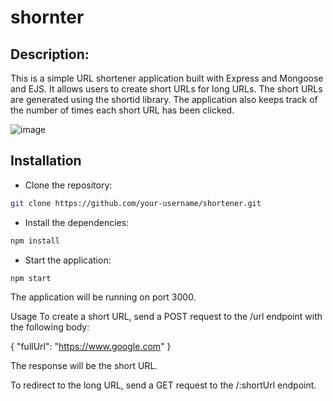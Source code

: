 # shornter
## Description:

This is a simple URL shortener application built with Express and Mongoose and EJS. It allows users to create short URLs for long URLs. The short URLs are generated using the shortid library. The application also keeps track of the number of times each short URL has been clicked.

![image](https://github.com/Devai-coding/shornter/assets/113947156/b1fa2131-2864-4533-a401-9d01d0287108)


## Installation
* Clone the repository:
 ```sh
git clone https://github.com/your-username/shortener.git
```
* Install the dependencies:
 ```sh
npm install
```
* Start the application:
 ```sh
npm start
```
The application will be running on port 3000.

Usage
To create a short URL, send a POST request to the /url endpoint with the following body:

{
  "fullUrl": "https://www.google.com"
}

The response will be the short URL.

To redirect to the long URL, send a GET request to the /:shortUrl endpoint.
